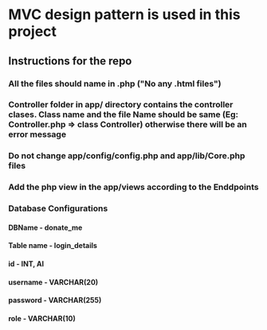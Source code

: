# MVC design pattern is used in this project

## Instructions for the repo

### All the files should name in .php ("No any .html files")

### Controller folder in app/ directory contains the controller clases. Class name and the file Name should be same (Eg: Controller.php => class Controller) otherwise there will be an error message

### Do not change app/config/config.php and app/lib/Core.php files

### Add the php view in the app/views according to the Enddpoints

### Database Configurations

#### DBName - donate_me

#### Table name - login_details

#### id - INT, AI

#### username - VARCHAR(20)

#### password - VARCHAR(255)

#### role - VARCHAR(10)